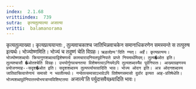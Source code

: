 ```yaml
---
index:  2.1.68
vrittiindex:  739
sutra:  कृत्यतुल्याल्या अजात्या
vritti:  balamanorama 
---
```


कृत्यतुल्याख्या। कृत्यप्रत्ययान्ताः , तुल्यवाचकाश्च जातिभिन्नवाचकेन समानाधिकरणेन समस्यन्ते स तत्पुरुष इत्यर्थः। भोज्योष्णमिति। भोज्यं च तदुष्णं चेति विग्रहः। `ऋहलोण्र्य'दिति ण्यत्। अर्हे। कृत्यप्रत्ययः। भोज्योष्णशब्दयोः क्रियागुणशब्दत्वाद्विशेषणत्वे कामचारादनियतपूर्वनिपाते प्राप्ते नियमार्थमिदम्। तुल्य�ओत इति। तुल्यश्चासौ �ओतश्चेति विग्रहः। उभयोर्गुणवचनतया विशेषणत्वाऽनियमेऽपि तुल्यशब्दस्यैव पूर्वनिपातः। आख्याग्रहणस्य प्रयोजनमाह--सदृश�ओत इति। सदृशशब्दस्य तुल्यपर्यायत्वादिति भावः। भोज्य ओदन इति। अत्र ओदनशब्दस्य जातिवाचित्वात्तेनायं समासो न भवतीत्यर्थः। नन्वेतत्समासाऽभावेऽपि विशेषणसमासो दुर्वार इत्यत आह-प्रतिषेधेति। भोज्यशब्दपूर्वनिपातस्योभयत्राप्यविशिष्टतया `अजात्ये'ति पर्युदासवैयथ्र्यादिति भावः।

